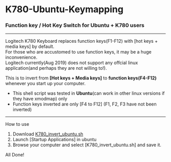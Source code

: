 # K780-Ubuntu-Keymapping


<h3>Function key / Hot Key Switch for Ubuntu + K780 users</h3>

---

Logitech K780 Keyboard replaces function keys(F1-F12) with [hot keys + media keys] by default.</br>
For those who are accustomed to use function keys, it may be a huge inconvenience.</br>
Logitech currently(Aug 2019) does not support any offcial linux application(and perhaps they are not willing to!).</br>

This is to invert from **[Hot keys + Media keys]** to **function keys(F4-F12)** whenever you start up your computer. 

* This shell script was tested in **Ubuntu**(can work in other linux versions if they have xmodmap) only
* Function keys inverted are only [F4 to F12] (F1, F2, F3 have not been inverted)

---

How to use
1. Download [K780_invert_ubuntu.sh](https://github.com/shinjjo/K780-Ubuntu-Keymapping/blob/master/K780_invert_ubuntu.sh)
2. Launch [Startup Applications] in ubuntu  
3. Browse your computer and select [K780_invert_ubuntu.sh] and save it. 

All Done!
